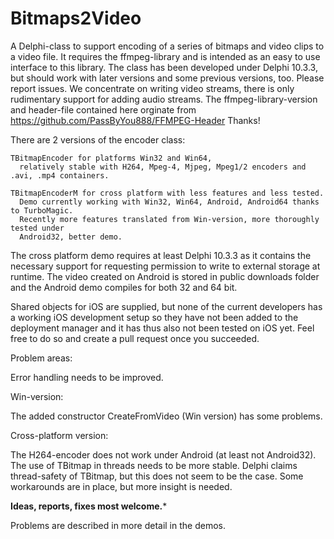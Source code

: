 # Bitmaps2Video
A Delphi-class to support encoding of a series of bitmaps and video clips to a video file. It requires the ffmpeg-library and is intended as an easy to use interface to this library. The class has been developed under Delphi 10.3.3, but should work with later versions and some previous versions, too. Please report issues.
We concentrate on writing video streams, there is only rudimentary support for adding audio streams.
The ffmpeg-library-version and header-file contained here orginate from
https://github.com/PassByYou888/FFMPEG-Header   Thanks!


There are 2 versions of the encoder class:

    TBitmapEncoder for platforms Win32 and Win64,
      relatively stable with H264, Mpeg-4, Mjpeg, Mpeg1/2 encoders and .avi, .mp4 containers.
 
    TBitmapEncoderM for cross platform with less features and less tested.
      Demo currently working with Win32, Win64, Android, Android64 thanks to TurboMagic.
      Recently more features translated from Win-version, more thoroughly tested under
      Android32, better demo.

The cross platform demo requires at least Delphi 10.3.3 as it contains the necessary support for requesting permission to write to external storage at runtime.
The video created on Android is stored in public downloads folder and the Android demo compiles for both 32 and 64 bit.

Shared objects for iOS are supplied, but none of the current developers has a working iOS development setup so they have not been added to the deployment manager and it has thus also not been tested on iOS yet. Feel free to do so and create a pull request once you succeeded.

Problem areas:

Error handling needs to be improved.

Win-version: 

The added constructor CreateFromVideo (Win version) has some problems.
 
Cross-platform version:

The H264-encoder does not work under Android (at least not Android32).
The use of TBitmap in threads needs to be more stable. Delphi claims thread-safety of TBitmap, but this does not seem to be the case. Some workarounds are in place, but more insight is needed. 

**Ideas, reports, fixes most welcome.***

 Problems are described in more detail in the demos.
